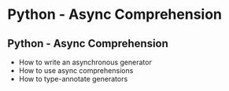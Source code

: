 #  Python - Async Comprehension

## Python - Async Comprehension

- How to write an asynchronous generator
- How to use async comprehensions
- How to type-annotate generators
